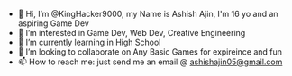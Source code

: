 - 👋 Hi, I’m @KingHacker9000, my Name is Ashish Ajin, I'm 16 yo and an aspiring Game Dev
- 👀 I’m interested in Game Dev, Web Dev, Creative Engineering
- 🌱 I’m currently learning in High School
- 💞️ I’m looking to collaborate on Any Basic Games for expireince and fun
- 📫 How to reach me: just send me an email @ ashishajin05@gmail.com

<!---
KingHacker9000/KingHacker9000 is a ✨ special ✨ repository because its `README.md` (this file) appears on your GitHub profile.
You can click the Preview link to take a look at your changes.
--->
